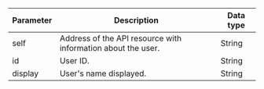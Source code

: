 Parameter | Description | Data type
----- | ----- | -----
self | Address of the API resource with information about the user. | String
id | User ID. | String
display | User's name displayed. | String
